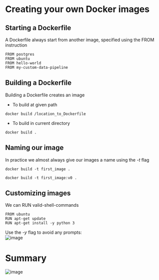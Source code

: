 # Creating your own Docker images

## Starting a Dockerfile
A Dockerfile always start from another image, specified using the FROM instruction
```
FROM postgres
FROM ubuntu
FROM hello-world
FROM my-custom-data-pipeline
```
## Building a Dockerfile
Building a Dockerfile creates an image
- To build at given path
```
docker build /location_to_Dockerfile
```

- To build in current directory
```
docker build . 
```

## Naming our image
In practice we almost always give our images a name using the *-t* flag
```
docker build -t first_image .
```

```
docker build -t first_image:v0 .
```

## Customizing images
We can RUN valid-shell-commands
```
FROM ubuntu
RUN apt-get update
RUN apt-get install -y python 3
```
Use the *-y* flag to avoid any prompts:  
![image](https://user-images.githubusercontent.com/117569148/222970082-3e9c02d0-f726-474a-8324-8e4d05861d43.png)

# Summary
![image](https://user-images.githubusercontent.com/117569148/222970167-794e03d5-6c9b-475b-b640-14835656ddd1.png)

